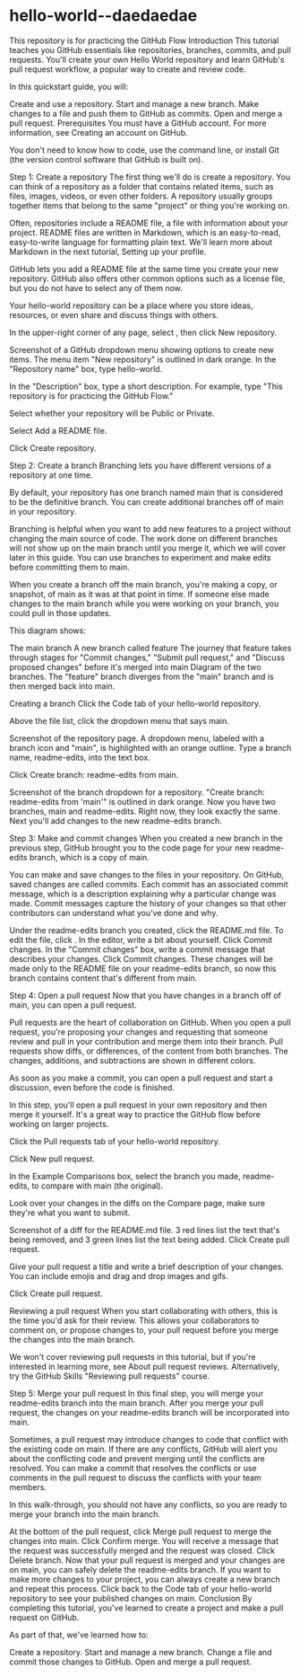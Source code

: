 # hello-world--daedaedae
This repository is for practicing the GitHub Flow
Introduction
This tutorial teaches you GitHub essentials like repositories, branches, commits, and pull requests. You'll create your own Hello World repository and learn GitHub's pull request workflow, a popular way to create and review code.

In this quickstart guide, you will:

Create and use a repository.
Start and manage a new branch.
Make changes to a file and push them to GitHub as commits.
Open and merge a pull request.
Prerequisites
You must have a GitHub account. For more information, see Creating an account on GitHub.

You don't need to know how to code, use the command line, or install Git (the version control software that GitHub is built on).

Step 1: Create a repository
The first thing we'll do is create a repository. You can think of a repository as a folder that contains related items, such as files, images, videos, or even other folders. A repository usually groups together items that belong to the same "project" or thing you're working on.

Often, repositories include a README file, a file with information about your project. README files are written in Markdown, which is an easy-to-read, easy-to-write language for formatting plain text. We'll learn more about Markdown in the next tutorial, Setting up your profile.

GitHub lets you add a README file at the same time you create your new repository. GitHub also offers other common options such as a license file, but you do not have to select any of them now.

Your hello-world repository can be a place where you store ideas, resources, or even share and discuss things with others.

In the upper-right corner of any page, select , then click New repository.

Screenshot of a GitHub dropdown menu showing options to create new items. The menu item "New repository" is outlined in dark orange.
In the "Repository name" box, type hello-world.

In the "Description" box, type a short description. For example, type "This repository is for practicing the GitHub Flow."

Select whether your repository will be Public or Private.

Select Add a README file.

Click Create repository.

Step 2: Create a branch
Branching lets you have different versions of a repository at one time.

By default, your repository has one branch named main that is considered to be the definitive branch. You can create additional branches off of main in your repository.

Branching is helpful when you want to add new features to a project without changing the main source of code. The work done on different branches will not show up on the main branch until you merge it, which we will cover later in this guide. You can use branches to experiment and make edits before committing them to main.

When you create a branch off the main branch, you're making a copy, or snapshot, of main as it was at that point in time. If someone else made changes to the main branch while you were working on your branch, you could pull in those updates.

This diagram shows:

The main branch
A new branch called feature
The journey that feature takes through stages for "Commit changes," "Submit pull request," and "Discuss proposed changes" before it's merged into main
Diagram of the two branches. The "feature" branch diverges from the "main" branch and is then merged back into main.

Creating a branch
Click the Code tab of your hello-world repository.

Above the file list, click the dropdown menu that says main.

Screenshot of the repository page. A dropdown menu, labeled with a branch icon and "main", is highlighted with an orange outline.
Type a branch name, readme-edits, into the text box.

Click Create branch: readme-edits from main.

Screenshot of the branch dropdown for a repository. "Create branch: readme-edits from 'main'" is outlined in dark orange.
Now you have two branches, main and readme-edits. Right now, they look exactly the same. Next you'll add changes to the new readme-edits branch.

Step 3: Make and commit changes
When you created a new branch in the previous step, GitHub brought you to the code page for your new readme-edits branch, which is a copy of main.

You can make and save changes to the files in your repository. On GitHub, saved changes are called commits. Each commit has an associated commit message, which is a description explaining why a particular change was made. Commit messages capture the history of your changes so that other contributors can understand what you’ve done and why.

Under the readme-edits branch you created, click the README.md file.
To edit the file, click .
In the editor, write a bit about yourself.
Click Commit changes.
In the "Commit changes" box, write a commit message that describes your changes.
Click Commit changes.
These changes will be made only to the README file on your readme-edits branch, so now this branch contains content that's different from main.

Step 4: Open a pull request
Now that you have changes in a branch off of main, you can open a pull request.

Pull requests are the heart of collaboration on GitHub. When you open a pull request, you're proposing your changes and requesting that someone review and pull in your contribution and merge them into their branch. Pull requests show diffs, or differences, of the content from both branches. The changes, additions, and subtractions are shown in different colors.

As soon as you make a commit, you can open a pull request and start a discussion, even before the code is finished.

In this step, you'll open a pull request in your own repository and then merge it yourself. It's a great way to practice the GitHub flow before working on larger projects.

Click the Pull requests tab of your hello-world repository.

Click New pull request.

In the Example Comparisons box, select the branch you made, readme-edits, to compare with main (the original).

Look over your changes in the diffs on the Compare page, make sure they're what you want to submit.

Screenshot of a diff for the README.md file. 3 red lines list the text that's being removed, and 3 green lines list the text being added.
Click Create pull request.

Give your pull request a title and write a brief description of your changes. You can include emojis and drag and drop images and gifs.

Click Create pull request.

Reviewing a pull request
When you start collaborating with others, this is the time you'd ask for their review. This allows your collaborators to comment on, or propose changes to, your pull request before you merge the changes into the main branch.

We won't cover reviewing pull requests in this tutorial, but if you're interested in learning more, see About pull request reviews. Alternatively, try the GitHub Skills "Reviewing pull requests" course.

Step 5: Merge your pull request
In this final step, you will merge your readme-edits branch into the main branch. After you merge your pull request, the changes on your readme-edits branch will be incorporated into main.

Sometimes, a pull request may introduce changes to code that conflict with the existing code on main. If there are any conflicts, GitHub will alert you about the conflicting code and prevent merging until the conflicts are resolved. You can make a commit that resolves the conflicts or use comments in the pull request to discuss the conflicts with your team members.

In this walk-through, you should not have any conflicts, so you are ready to merge your branch into the main branch.

At the bottom of the pull request, click Merge pull request to merge the changes into main.
Click Confirm merge. You will receive a message that the request was successfully merged and the request was closed.
Click Delete branch. Now that your pull request is merged and your changes are on main, you can safely delete the readme-edits branch. If you want to make more changes to your project, you can always create a new branch and repeat this process.
Click back to the Code tab of your hello-world repository to see your published changes on main.
Conclusion
By completing this tutorial, you've learned to create a project and make a pull request on GitHub.

As part of that, we've learned how to:

Create a repository.
Start and manage a new branch.
Change a file and commit those changes to GitHub.
Open and merge a pull request.

